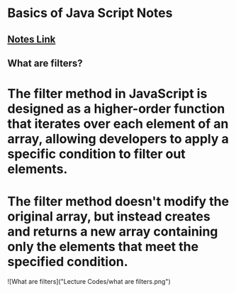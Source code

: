 # Basics of Java Script Notes
## [Notes Link](https://projects.100xdevs.com/tracks/javascript-1/Javascript-101-1)

## What are filters?
# The filter method in JavaScript is designed as a higher-order function that iterates over each element of an array, allowing developers to apply a specific condition to filter out elements.

 # The filter method doesn't modify the original array, but instead creates and returns a new array containing only the elements that meet the specified condition.
 

![What are filters]("Lecture Codes/what are filters.png")

